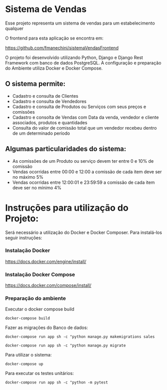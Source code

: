 # Sistema de Vendas

Esse projeto representa um sistema de vendas para um estabelecimento qualquer

O frontend para esta aplicação se encontra em:

https://github.com/fmanechini/sistemaVendasFrontend

O projeto foi desenvolvido utilizando Python, Django e Django Rest Framework com 
banco de dados PostgreSQL. A configuração e preparação do Ambiente utiliza
Docker e Docker Compose.

## O sistema permite:
  - Cadastro e consulta de Clientes
  - Cadastro e consulta de Vendedores
  - Cadastro e consulta de Produtos ou Serviços com seus preços e comissões
  - Cadastro e consolta de Vendas com Data da venda, vendedor e cliente associados, produtos e quantidades
  - Consulta do valor de comissão total que um vendedor recebeu dentro de um determinado período

## Algumas particularidades do sistema:
  - As comissões de um Produto ou serviço devem ter entre 0 e 10% de comissão
  - Vendas ocorridas entre 00:00 e 12:00 a comissão de cada item deve ser no máximo 5%
  - Vendas ocorridas entre 12:00:01 e 23:59:59 a comissão de cada item deve ser no mínimo 4%

# Instruções para utilização do Projeto:

Será necessário a utilização do Docker e Docker Composer. Para instalá-los seguir instruções:

### Instalação Docker

https://docs.docker.com/engine/install/

### Instalação Docker Compose

https://docs.docker.com/compose/install/

### Preparação do ambiente

Executar o docker compose build

``` docker-compose build ```

Fazer as migrações do Banco de dados:

```docker-compose run app sh -c "python manage.py makemigrations sales ```

```docker-compose run app sh -c "python manage.py migrate ```

Para utilizar o sistema:

```docker-compose up ```

Para executar os testes unitários:

```docker-compose run app sh -c "python -m pytest ```